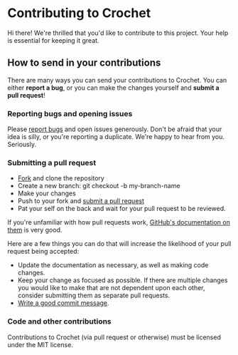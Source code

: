 # Contributing to Crochet

Hi there! We're thrilled that you'd like to contribute to this project. Your help is essential for keeping it great.

## How to send in your contributions

There are many ways you can send your contributions to Crochet. You can either **report a bug**, or you can make the changes yourself and **submit a pull request**!

### Reporting bugs and opening issues

Please [report bugs](https://github.com/FaultyFunctions/Crochet/issues) and open issues generously. Don't be afraid that your idea is silly, or you're reporting a duplicate. We're happy to hear from you. Seriously.

### Submitting a pull request

* [Fork](https://github.com/FaultyFunctions/Crochet/fork) and clone the repository
* Create a new branch: git checkout -b my-branch-name
* Make your changes
* Push to your fork and [submit a pull request](https://github.com/FaultyFunctions/Crochet/compare)
* Pat your self on the back and wait for your pull request to be reviewed.

If you're unfamiliar with how pull requests work, [GitHub's documentation on them](https://help.github.com/articles/using-pull-requests/) is very good.

Here are a few things you can do that will increase the likelihood of your pull request being accepted:

* Update the documentation as necessary, as well as making code changes.
* Keep your change as focused as possible. If there are multiple changes you would like to make that are not dependent upon each other, consider submitting them as separate pull requests.
* [Write a good commit message](http://tbaggery.com/2008/04/19/a-note-about-git-commit-messages.html).

### Code and other contributions

Contributions to Crochet (via pull request or otherwise) must be licensed under the MIT license.
